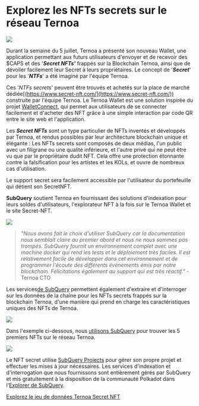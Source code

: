 # Explorez les NFTs secrets sur le réseau Ternoa

![](https://miro.medium.com/max/1200/0*s1fSGGelS-HVJNBm)

Durant la semaine du 5 juillet, Ternoa a présenté son nouveau Wallet, une application permettant aux futurs utilisateurs d'envoyer et de recevoir des $CAPS et des '**_Secret NFTs'_** frappés sur la Blockchain Ternoa, ainsi que de dévoiler facilement leur Secret à leurs propriétaires. Le concept de '**_Secret_**' pour les '**_NTFs_**' a été imaginé par l'équipe Ternoa.

Ces '_NTFs secrets_' peuvent être trouvés et achetés sur la place de marché dédiée[(https://www.secret-nft.com/](https://www.secret-nft.com/)) construite par l'équipe Ternoa. Le Ternoa Wallet est une solution inspirée du projet [WalletConnect](https://walletconnect.org/), qui permet aux utilisateurs de se connecter facilement et d'acheter des NFT grâce à une simple interaction par code QR entre le site web et l'application.

Les **_Secret NFTs_** sont un type particulier de NFTs inventés et développés par Ternoa, et rendus possibles par leur architecture blockchain unique et élégante : Les NFTs secrets sont composés de deux médias, l'un public avec un filigrane ou une qualité inférieure, et l'autre privé qui ne peut être vu que par le propriétaire dudit NFT. Cela offre une protection étonnante contre la falsification pour les artistes et les KOLs, et ouvre de nombreux cas d'utilisation.

Le support secret sera facilement accessible par l'utilisateur du portefeuille qui détient son SecretNFT.

**SubQuery** soutient Ternoa en fournissant des solutions d'indexation pour leurs soldes d'utilisateurs, l'explorateur NFT à la fois sur le Ternoa Wallet et le site Secret-NFT.

![](https://miro.medium.com/max/1400/0*gquKRKBgiyAAxRFZ)

> _"Nous avons fait le choix d'utiliser SubQuery car la documentation nous semblait claire au premier abord et nous ne nous sommes pas trompés. SubQuery fournit un environnement complet avec une machine docker qui rend les tests et le déploiement très faciles. Il est relativement facile de développer dans cet environnement et de programmer l'écoute des différents événements émis par notre blockchain. Félicitations également au support qui est très réactif."_ - Ternoa CTO

Les services[de SubQuery](https://subquery.network/) permettent également d'extraire et d'interroger sur les données de la chaîne pour les NFTs secrets frappés sur la blockchain Ternoa, d'une manière qui prend en charge les caractéristiques uniques des NFTs de Ternoa.

![](https://miro.medium.com/max/1400/0*CA7lfxmZxHCKhzWw)

Dans l'exemple ci-dessous, nous [utilisons SubQuery](https://explorer.subquery.network/subquery/capsule-corp-ternoa/indexer) pour trouver les 5 premiers NFTs sur le réseau Ternoa.

![](https://miro.medium.com/max/1400/0*YaQGpb3xUn7BUESx)

Le NFT secret utilise [SubQuery Projects](https://project.subquery.network/) pour gérer son propre projet et effectuer les mises à jour nécessaires. Les services d'indexation et d'interrogation que nous fournissons sont entièrement gérés par SubQuery et mis gratuitement à la disposition de la communauté Polkadot dans l'[Explorer de SubQuery](https://explorer.subquery.network/).

[Explorez le jeu de données Ternoa Secret NFT](https://explorer.subquery.network/subquery/capsule-corp-ternoa/indexer)
